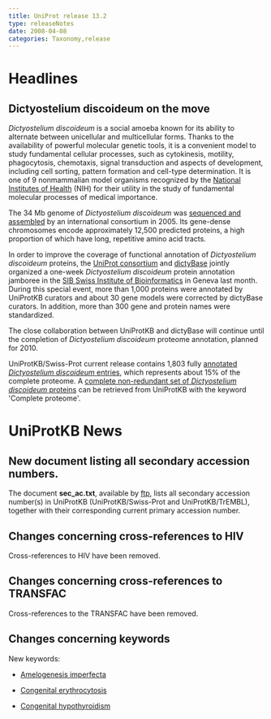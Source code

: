 ```yaml
---
title: UniProt release 13.2
type: releaseNotes
date: 2008-04-08
categories: Taxonomy,release
---
```


# Headlines

## Dictyostelium discoideum on the move

_Dictyostelium discoideum_ is a social amoeba known for its ability to alternate between unicellular and multicellular forms. Thanks to the availability of powerful molecular genetic tools, it is a convenient model to study fundamental cellular processes, such as cytokinesis, motility, phagocytosis, chemotaxis, signal transduction and aspects of development, including cell sorting, pattern formation and cell-type determination. It is one of 9 nonmammalian model organisms recognized by the [National Institutes of Health](http://www.nih.gov/science/models/d_discoideum/) (NIH) for their utility in the study of fundamental molecular processes of medical importance.

The 34 Mb genome of _Dictyostelium discoideum_ was [sequenced and assembled](http://www.nature.com/nature/journal/v435/n7038/pdf/nature03481.pdf) by an international consortium in 2005. Its gene-dense chromosomes encode approximately 12,500 predicted proteins, a high proportion of which have long, repetitive amino acid tracts.

In order to improve the coverage of functional annotation of _Dictyostelium discoideum_ proteins, the [UniProt consortium](http://www.uniprot.org/help/about) and [dictyBase](http://dictybase.org/) jointly organized a one-week _Dictyostelium discoideum_ protein annotation jamboree in the [SIB Swiss Institute of Bioinformatics](http://www.isb-sib.ch/) in Geneva last month. During this special event, more than 1,000 proteins were annotated by UniProtKB curators and about 30 gene models were corrected by dictyBase curators. In addition, more than 300 gene and protein names were standardized.

The close collaboration between UniProtKB and dictyBase will continue until the completion of _Dictyostelium discoideum_ proteome annotation, planned for 2010.

UniProtKB/Swiss-Prot current release contains 1,803 fully [annotated _Dictyostelium discoideum_ entries](http://www.uniprot.org/uniprotkb?query=taxonomy_id:44689+AND+reviewed:true), which represents about 15% of the complete proteome. A [complete non-redundant set of _Dictyostelium discoideum_ proteins](http://www.uniprot.org/uniprotkb?query=taxonomy_id:44689+AND+keyword:181) can be retrieved from UniProtKB with the keyword 'Complete proteome'.

# UniProtKB News

## New document listing all secondary accession numbers.

The document **sec_ac.txt**, available by [ftp](ftp://ftp.uniprot.org/pub/databases/uniprot/knowledgebase/docs/sec_ac.txt), lists all secondary accession number(s) in UniProtKB (UniProtKB/Swiss-Prot and UniProtKB/TrEMBL), together with their corresponding current primary accession number.

## Changes concerning cross-references to HIV

Cross-references to HIV have been removed.

## Changes concerning cross-references to TRANSFAC

Cross-references to the TRANSFAC have been removed.

## Changes concerning keywords

New keywords:

- [Amelogenesis imperfecta](http://www.uniprot.org/keywords/KW-0986)

- [Congenital erythrocytosis](http://www.uniprot.org/keywords/KW-0985)

- [Congenital hypothyroidism](http://www.uniprot.org/keywords/KW-0984)

